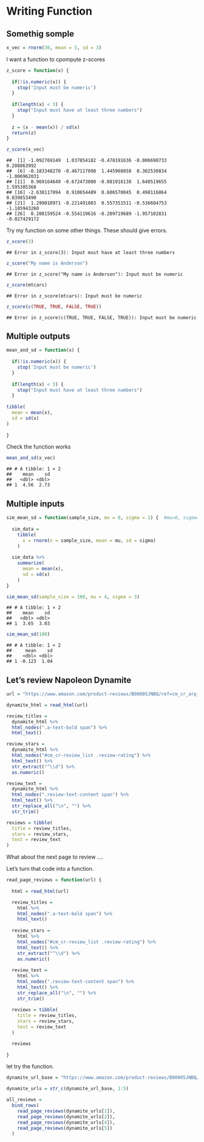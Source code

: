 Writing Function
================

## Somethig somple

``` r
x_vec = rnorm(30, mean = 5, sd = 3)
```

I want a function to cpompute z-scores

``` r
z_score = function(x) {
  
  if(!is.numeric(x)) {
    stop('Input must be numeric')
  }
  
  if(length(x) < 3) {
    stop("Input must have at least three numbers")
  }
  
  z = (x - mean(x)) / sd(x)
  return(z)
}

z_score(x_vec)
```

    ##  [1] -1.092769149  1.037854182 -0.478191636 -0.006690733  0.208863992
    ##  [6] -0.183348270 -0.467117098  1.445960858  0.302530834 -1.006962031
    ## [11]  0.969164649 -0.672473080 -0.081916138  1.640519655  1.595385368
    ## [16] -2.638117894  0.910654489  0.606570045  0.498116864  0.039853490
    ## [21]  1.299010971 -0.221491083  0.557351511 -0.536604753 -1.185943260
    ## [26]  0.208159524 -0.554119616 -0.209719689 -1.957102831 -0.027429172

Try my function on some other things. These should give errors.

``` r
z_score(3)
```

    ## Error in z_score(3): Input must have at least three numbers

``` r
z_score("My name is Anderson")
```

    ## Error in z_score("My name is Anderson"): Input must be numeric

``` r
z_score(mtcars)
```

    ## Error in z_score(mtcars): Input must be numeric

``` r
z_score(c(TRUE, TRUE, FALSE, TRUE))
```

    ## Error in z_score(c(TRUE, TRUE, FALSE, TRUE)): Input must be numeric

## Multiple outputs

``` r
mean_and_sd = function(x) {
  
  if(!is.numeric(x)) {
    stop('Input must be numeric')
  }
  
  if(length(x) < 3) {
    stop("Input must have at least three numbers")
  }
  
tibble(
  mean = mean(x),
  sd = sd(x)
)
  
}
```

Check the function works

``` r
mean_and_sd(x_vec)
```

    ## # A tibble: 1 × 2
    ##    mean    sd
    ##   <dbl> <dbl>
    ## 1  4.56  2.73

## Multiple inputs

``` r
sim_mean_sd = function(sample_size, mu = 0, sigma = 1) {  #mu=0, sigma=1 is the default value, it will be overwritten if you input the value you want
  
  sim_data = 
    tibble(
      x = rnorm(n = sample_size, mean = mu, sd = sigma)
    )
  
  sim_data %>% 
    summarize(
      mean = mean(x),
      sd = sd(x)
    )
}

sim_mean_sd(sample_size = 100, mu = 4, sigma = 3)
```

    ## # A tibble: 1 × 2
    ##    mean    sd
    ##   <dbl> <dbl>
    ## 1  3.65  3.03

``` r
sim_mean_sd(100)
```

    ## # A tibble: 1 × 2
    ##     mean    sd
    ##    <dbl> <dbl>
    ## 1 -0.123  1.04

## Let’s review Napoleon Dynamite

``` r
url = "https://www.amazon.com/product-reviews/B00005JNBQ/ref=cm_cr_arp_d_viewopt_rvwer?ie=UTF8&reviewerType=avp_only_reviews&sortBy=recent&pageNumber=1"

dynamite_html = read_html(url)

review_titles = 
  dynamite_html %>%
  html_nodes(".a-text-bold span") %>%
  html_text()

review_stars = 
  dynamite_html %>%
  html_nodes("#cm_cr-review_list .review-rating") %>%
  html_text() %>%
  str_extract("^\\d") %>%
  as.numeric()

review_text = 
  dynamite_html %>%
  html_nodes(".review-text-content span") %>%
  html_text() %>% 
  str_replace_all("\n", "") %>% 
  str_trim()

reviews = tibble(
  title = review_titles,
  stars = review_stars,
  text = review_text
)
```

What about the next page to review ….

Let’s turn that code into a function.

``` r
read_page_reviews = function(url) {
  
  html = read_html(url)

  review_titles = 
    html %>%
    html_nodes(".a-text-bold span") %>%
    html_text()
  
  review_stars = 
    html %>%
    html_nodes("#cm_cr-review_list .review-rating") %>%
    html_text() %>%
    str_extract("^\\d") %>%
    as.numeric()
  
  review_text = 
    html %>%
    html_nodes(".review-text-content span") %>%
    html_text() %>% 
    str_replace_all("\n", "") %>% 
    str_trim()
  
  reviews = tibble(
    title = review_titles,
    stars = review_stars,
    text = review_text
  )

  reviews
  
}
```

let try the function.

``` r
dynamite_url_base = "https://www.amazon.com/product-reviews/B00005JNBQ/ref=cm_cr_arp_d_viewopt_rvwer?ie=UTF8&reviewerType=avp_only_reviews&sortBy=recent&pageNumber="

dynamite_urls = str_c(dynamite_url_base, 1:5)

all_reviews = 
  bind_rows(
    read_page_reviews(dynamite_urls[1]),
    read_page_reviews(dynamite_urls[2]),
    read_page_reviews(dynamite_urls[4]),
    read_page_reviews(dynamite_urls[5])
  )
```
